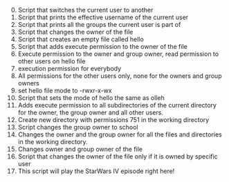 0. Script that switches the current user to another
1. Script that prints the effective username of the current user
2. Script that prints all the groups the current user is part of
3. Script that changes the owner of the file
4. Script that creates an empty file called hello
5. Script that adds execute permission to the owner of the file
6. Execute permission to the owner and group owner, read permission to other users on hello file
7. execution permission for everybody
8. All permissions for the other users only, none for the owners and group owners
9. set hello file mode to -rwxr-x-wx
10. Script that sets the mode of hello the same as olleh
11. Adds execute permission to all subdirectories of the current directory for the owner, the group owner and all other users.
12. Create new directory with permissions 751 in the working directory
13. Script changes the group owner to school
14. Changes the owner and the group owner for all the files and directories in the working directory.
15. Changes owner and group owner of the file
16. Script that changes the owner of the file only if it is owned by specific user
17. This script will play the StarWars IV episode right here!
